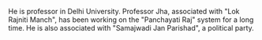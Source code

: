 <div class="leader-image leader-image-container"></div>

He is professor in Delhi University. Professor Jha, associated with "Lok Rajniti Manch", has been working on the "Panchayati Raj" system for a long time. He is also associated with "Samajwadi Jan Parishad", a political party.